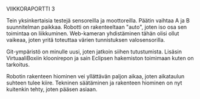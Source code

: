 VIIKKORAPORTTI 3

Tein yksinkertaisia testejä sensoreilla ja moottoreilla. Päätin vaihtaa A ja B suunnitelman paikkaa.
Robotti on rakenteeltaan "auto", joten iso osa sen toimintaa on liikkuminen. Web-kameran yhdistäminen tähän
olisi ollut vaikeaa, joten yritä toteuttaa värien tunnistuksen valosensorilla.

Git-ympäristö on minulle uusi, joten jatkoin siihen tutustumista. Lisäsin VirtuaaliBoxiin kloonirepon ja
sain Eclipsen hakemiston toimimaan kuten on tarkoitus.

Robotin rakenteen hiominen vei yllättävän paljon aikaa, joten aikataulun suhteen tulee kiire. Tekninen säätäminen
ja rakenteen hiominen on nyt kuitenkin tehty, joten pääsen asiaan.
